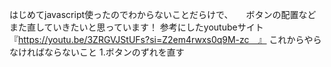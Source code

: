 はじめてjavascript使ったのでわからないことだらけで、　　ボタンの配置などまた直していきたいと思っています！
参考にしたyoutubeサイト『https://youtu.be/3ZRGVJStUFs?si=Z2em4rwxs0q9M-zc　』
これからやらなければならないこと
1.ボタンのずれを直す
 
